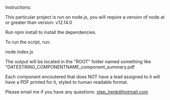 Instructions:

This particular project is run on node.js, you will require a version of node at or greater than version: v12.14.0

Run npm install to install the dependencies. 

To run the script, run:

node index.js

The output will be located in the "ROOT" folder named something like "DATESTRING_COMPONENTNAME_component_summary.pdf

Each component encoutered that does NOT have a lead assigned to it will have a PDF printed for it, styled to human readable format. 

Please email me if you have any questions: step_henk@hotmail.com